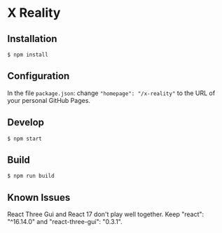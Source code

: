 # X Reality

## Installation

    $ npm install

## Configuration

In the file `package.json`: change `"homepage": "/x-reality"` to the URL of your personal GitHub Pages.

## Develop

    $ npm start

## Build

    $ npm run build

## Known Issues

React Three Gui and React 17 don't play well together. Keep "react": "^16.14.0" and "react-three-gui": "0.3.1".